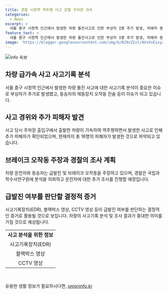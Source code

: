 ```yaml
---
title: 경찰 시청역 역주행 사고 호텔 주차장 과속
categories:
  - News
excerpt: >
  서울 중구 시청역 인근에서 발생한 차량 돌진사고로 인한 부상자 1명 추가 발생, 피해자 총 16명. 사고 기록 확인을 위해 블랙박스와 사고기록장치(EDR) 등의 분석이 긴급 진행 중. 운전자 A씨의 동승자는 브레이크가 안 들린 것 같다고 진술. 경찰은 사고 차량의 돌발 가속 여부를 확인 중. 사고 당시 가해차량은 역주행하면서 보행자 9명을 사망, 운전자 등 7명 부상. 정확한 원인 규명을 위해 국과수가 빠른 분석 예정.
feature_text: >
  서울 중구 시청역 인근에서 발생한 차량 돌진사고로 인한 부상자 1명 추가 발생, 피해자 총 16명. 사고 기록 확인을 위해 블랙박스와 사고기록장치(EDR) 등의 분석이 긴급 진행 중. 운전자 A씨의 동승자는 브레이크가 안 들린 것 같다고 진술. 경찰은 사고 차량의 돌발 가속 여부를 확인 중. 사고 당시 가해차량은 역주행하면서 보행자 9명을 사망, 운전자 등 7명 부상. 정확한 원인 규명을 위해 국과수가 빠른 분석 예정.
image: 'https://blogger.googleusercontent.com/img/b/R29vZ2xl/AVvXsEixyZcFfHzMRdzZMjFBmAUKJYCLCGyLL1o632UiGVXcaFdKo_bkvkuCioo0uUKlGfBVcT3P84aROyZIXSBEx3Aw5nCQ3pTgDom1WDC4m8eifvWiAmWEEVb4x6G_l8C0QH225ldMjyaFvpxGEBGNO37VmDTDMHGhJPq73UglMfDca1-0aw/s1600/blogspot.png'
---
```


<p><img src="https://blogger.googleusercontent.com/img/b/R29vZ2xl/AVvXsEixyZcFfHzMRdzZMjFBmAUKJYCLCGyLL1o632UiGVXcaFdKo_bkvkuCioo0uUKlGfBVcT3P84aROyZIXSBEx3Aw5nCQ3pTgDom1WDC4m8eifvWiAmWEEVb4x6G_l8C0QH225ldMjyaFvpxGEBGNO37VmDTDMHGhJPq73UglMfDca1-0aw/s1600/blogspot.png" alt="info 속보" /></p>

<h2 data-ke-size="size26">차량 급가속 사고 사고기록 분석</h2>

<p data-ke-size="size16">서울 중구 시청역 인근에서 발생한 차량 돌진 사고에 대한 사고기록 분석이 중요한 이슈로 부상자가 추가로 발생했고, 동승자의 제동장치 오작동 진술 등이 이슈가 되고 있습니다.</p>

<h2 data-ke-size="size26">사고 경위와 추가 피해자 발견</h2>

<p data-ke-size="size16">사고 당시 주차장 출입구에서 출발한 차량이 가속하여 역주행하면서 발생한 사고로 인해 추가 피해자가 확인되었으며, 현재까지 총 16명의 피해자가 발생한 것으로 파악되고 있습니다.</p>

<h2 data-ke-size="size26">브레이크 오작동 주장과 경찰의 조사 계획</h2>

<p data-ke-size="size16">차량 운전자와 동승자는 급발진 및 브레이크 오작동을 주장하고 있으며, 경찰은 국립과학수사연구원에 분석을 의뢰하고 운전자에 대한 추가 조사를 진행할 예정입니다.</p>

<h2 data-ke-size="size26">급발진 여부를 판단할 결정적 증거</h2>

<p data-ke-size="size16">사고기록장치(EDR), 블랙박스 영상, CCTV 영상 등이 급발진 여부를 판단하는 결정적인 증거로 활용될 것으로 보입니다. 차량의 사고기록 분석 및 조사 결과가 중대한 의미를 가질 것으로 예상됩니다.</p>

<table>
    <tr>
        <td style="text-align: center; height: 17px;"><b>사고 분석을 위한 정보</b></td>
    </tr>
    <tr>
        <td style="text-align: center; height: 17px;">사고기록장치(EDR)</td>
    </tr>
    <tr>
        <td style="text-align: center; height: 17px;">블랙박스 영상</td>
    </tr>
    <tr>
        <td style="text-align: center; height: 17px;">CCTV 영상</td>
    </tr>
</table>

<p data-ke-size="size16">&nbsp;</p>
유용한 생활 정보가 필요하시다면, <a href="https://onioninfo.kr" rel="dofollow">onioninfo.kr</a>


